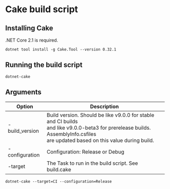 # Cake build script

## Installing Cake

.NET Core 2.1 is required.

```dotnet
dotnet tool install -g Cake.Tool --version 0.32.1
```

## Running the build script

```dotnet
dotnet-cake
```

## Arguments

Option         | Description
---------------|--------------
-build_version | Build version. Should be like v9.0.0 for stable and CI builds <br> and like v9.0.0-beta3 for prerelease builds. AssemblyInfo.csfiles <br> are updated based on this value during build.
-configuration | Configuration: Release or Debug
-target        | The Task to run in the build script. See build.cake

```dotnet
dotnet-cake --target=CI --configuration=Release
```